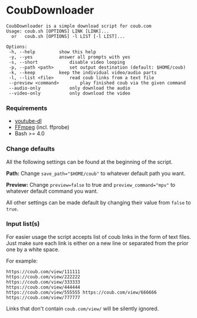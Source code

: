 # CoubDownloader
```
CoubDownloader is a simple download script for coub.com
Usage: coub.sh [OPTIONS] LINK [LINK]...
  or   coub.sh [OPTIONS] -l LIST [-l LIST]...

Options:
 -h, --help			show this help
 -y, --yes			answer all prompts with yes
 -s, --short			disable video looping
 -p, --path <path>		set output destination (default: $HOME/coub)
 -k, --keep			keep the individual video/audio parts
 -l, --list <file>		read coub links from a text file
 --preview <command>		play finished coub via the given command
 --audio-only			only download the audio
 --video-only			only download the video
```

### Requirements

* [youtube-dl](https://github.com/rg3/youtube-dl)
* [FFmpeg](https://www.ffmpeg.org/) (incl. ffprobe)
* Bash >= 4.0

### Change defaults

All the following settings can be found at the beginning of the script.

**Path:** Change `save_path="$HOME/coub"` to whatever default path you want.

**Preview:** Change `preview=false` to true and `preview_command="mpv"` to whatever default command you want.

All other settings can be made default by changing their value from `false` to `true`.

### Input list(s)

For easier usage the script accepts list of coub links in the form of text files. Just make sure each link is either on a new line or separated from the prior one by a white space.

For example:

```
https://coub.com/view/111111
https://coub.com/view/222222
https://coub.com/view/333333
https://coub.com/view/444444
https://coub.com/view/555555 https://coub.com/view/666666 https://coub.com/view/777777
```

Links that don't contain `coub.com/view/` will be silently ignored.
